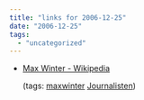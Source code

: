 ```yaml
---
title: "links for 2006-12-25"
date: "2006-12-25"
tags: 
  - "uncategorized"
---
```


- [Max Winter - Wikipedia](http://de.wikipedia.org/wiki/Max_Winter)
    
    (tags: [maxwinter](http://del.icio.us/heinzwittenbrink/maxwinter) [Journalisten](http://del.icio.us/heinzwittenbrink/Journalisten))
